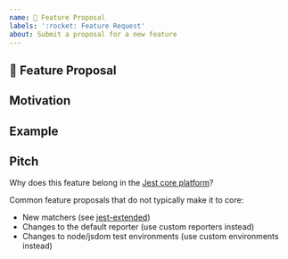 ```yaml
---
name: 🚀 Feature Proposal
labels: ':rocket: Feature Request'
about: Submit a proposal for a new feature
---
```


<!-- Love Jest? Please consider supporting our collective: 👉  https://opencollective.com/jest/donate -->

## 🚀 Feature Proposal

<!-- A clear and concise description of what the feature is. -->

## Motivation

<!-- Please outline the motivation for the proposal. -->

## Example

<!-- Please provide an example for how this feature would be used. -->

## Pitch

Why does this feature belong in the [Jest core platform](https://www.youtube.com/watch?v=NtjyeojAOBs)?

Common feature proposals that do not typically make it to core:

- New matchers (see [jest-extended](https://github.com/jest-community/jest-extended))
- Changes to the default reporter (use custom reporters instead)
- Changes to node/jsdom test environments (use custom environments instead)
